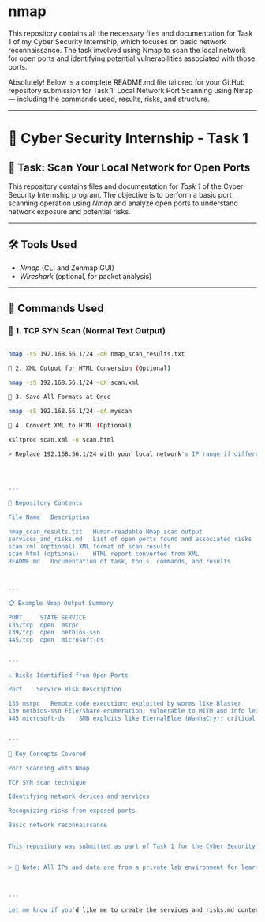 # nmap
This repository contains all the necessary files and documentation for Task 1 of my Cyber Security Internship, which focuses on basic network reconnaissance. The task involved using Nmap to scan the local network for open ports and identifying potential vulnerabilities associated with those ports.

Absolutely! Below is a complete README.md file tailored for your GitHub repository submission for Task 1: Local Network Port Scanning using Nmap — including the commands used, results, risks, and structure.


---

# 🔐 Cyber Security Internship - Task 1

## 📌 Task: Scan Your Local Network for Open Ports

This repository contains files and documentation for *Task 1* of the Cyber Security Internship program. The objective is to perform a basic port scanning operation using *Nmap* and analyze open ports to understand network exposure and potential risks.

---

## 🛠 Tools Used

- *Nmap* (CLI and Zenmap GUI)
- *Wireshark* (optional, for packet analysis)

---

## 🧪 Commands Used

### 🔹 1. TCP SYN Scan (Normal Text Output)
```bash

nmap -sS 192.168.56.1/24 -oN nmap_scan_results.txt

🔹 2. XML Output for HTML Conversion (Optional)

nmap -sS 192.168.56.1/24 -oX scan.xml

🔹 3. Save All Formats at Once

nmap -sS 192.168.56.1/24 -oA myscan

🔹 4. Convert XML to HTML (Optional)

xsltproc scan.xml -o scan.html

> Replace 192.168.56.1/24 with your local network's IP range if different.




---

📁 Repository Contents

File Name	Description

nmap_scan_results.txt	Human-readable Nmap scan output
services_and_risks.md	List of open ports found and associated risks
scan.xml (optional)	XML format of scan results
scan.html (optional)	HTML report converted from XML
README.md	Documentation of task, tools, commands, and results



---

📋 Example Nmap Output Summary

PORT     STATE SERVICE
135/tcp  open  msrpc
139/tcp  open  netbios-ssn
445/tcp  open  microsoft-ds


---

⚠ Risks Identified from Open Ports

Port	Service	Risk Description

135	msrpc	Remote code execution; exploited by worms like Blaster
139	netbios-ssn	File/share enumeration; vulnerable to MITM and info leaks
445	microsoft-ds	SMB exploits like EternalBlue (WannaCry); critical risk


---

🧠 Key Concepts Covered

Port scanning with Nmap

TCP SYN scan technique

Identifying network devices and services

Recognizing risks from exposed ports

Basic network reconnaissance


This repository was submitted as part of Task 1 for the Cyber Security Internship program.


> 🔐 Note: All IPs and data are from a private lab environment for learning purposes only.



---

Let me know if you'd like me to create the services_and_risks.md content too, or help structure your GitHub repo before submission!
